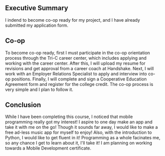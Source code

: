 ## Executive Summary
I indend to become co-op ready for my project, and I have already submitted my application form. 
## Co-op
To become co-op ready, first I must participate in the co-op orientation process through the Tri-C career center, which includes applying and working with the career center. After this, I will upload my resume for revisions and get approval from a career coach at Handshake. Next, I will work with an Employer Relations Specialist to apply and interview into co-op positions. Finally, I will complete and sign a Cooperative Education Agreement form and register for the college credit. The co-op process is very simple and I plan to follow it.
## Conclusion
While I have been completing this course, I noticed that mobile programming really got my interest! I aspire to one day make an app and take it with me on the go! Though it sounds far away, I would like to make a free ad-less music app for myself to enjoy! Also, with the introduction to Python, I would like to get fluent in it! Programming as a whole facinates me, so any chance I get to learn about it, I'll take it! I am planning on working towards a Mobile Development certificate.
